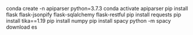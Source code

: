 conda create -n apiparser python=3.7.3
conda activate apiparser
pip install flask flask-jsonpify flask-sqlalchemy flask-restful
pip install requests
pip install tika==1.19
pip install numpy
pip install spacy
python -m spacy download es